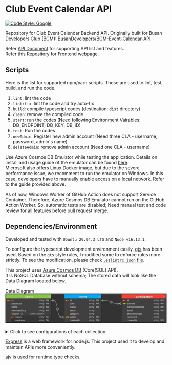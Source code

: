 # Club Event Calendar API

[![Code Style: Google](https://img.shields.io/badge/code%20style-google-blueviolet.svg)](https://github.com/google/gts)

Repository for Club Event Calendar Backend API.
Originally built for Busan Developers Club (BGM): [BusanDevelopers/BGM-Event-Calendar-API](https://github.com/BusanDevelopers/BGM-Event-Calendar-API)

Refer [API Document](https://hyecheol123.github.io/Club-Event-Calendar-API-Documentation/) for supporting API list and features.  
Refer this [Repository](https://github.com/hyecheol123/Club-Event-Calendar-Webpage) for Frontend webpage.

## Scripts

Here is the list for supported npm/yarn scripts. These are used to lint, test, build, and run the code.

1. `lint`: lint the code
2. `lint:fix`: lint the code and try auto-fix
3. `build`: compile typescript codes (destination: `dist` directory)
4. `clean`: remove the compiled code
5. `start`: run the codes (Need following Environment Vairables: DB_ENDPOINT, DB_KEY, DB_ID)
6. `test`: Run the codes
7. `newAdmin`: Register new admin account (Need three CLA - username, password, admin's name)
8. `deleteAdmin`: remove admin account (Need one CLA - username)

Use Azure Cosmos DB Emulator while testing the application.
Details on install and usage guide of the emulator can be found [here](https://docs.microsoft.com/en-us/azure/cosmos-db/local-emulator?tabs=ssl-netstd21).  
Microsoft also offers Linux Docker image, but due to the severe performance issue, we recomment to run the emulator on Windows.
In this case, developers have to manually enable access on a local network.
Refer to the guide provided above.

As of now, Windows Worker of GitHub Action does not support Service Container.
Therefore, Azure Cosmos DB Emulator cannot run on the GitHub Action Worker.
So, automatic tests are disabled; Need manual test and code review for all features before pull request merge.

## Dependencies/Environment

Developed and tested with `Ubuntu 20.04.3 LTS` and `Node v16.13.1`.

To configure the typescript development environment easily, [gts](https://github.com/google/gts) has been used.
Based on the `gts` style rules, I modified some to enforce rules more strictly.
To see the modification, please check [`.eslintrc.json` file](https://github.com/BusanDevelopers/BGM-Event-Calendar-API/blob/main/.eslintrc.json).

This project uses [Azure Cosmos DB](https://docs.microsoft.com/en-us/azure/cosmos-db/introduction) (Core(SQL) API).  
It is NoSQL Database without schema; The stored data will look like the Data Diagram located below.

Data Diagram
![ERD.png](img/ERD.png)

<details>
  <summary>Click to see configurations of each collection.</summary>

Configuration of `admin` Collection

```JSON
{
  id: 'admin',
  indexingPolicy: {
    indexingMode: 'consistent',
    automatic: true,
    includedPaths: [{path: '/session/token/?'}],
    excludedPaths: [{path: '/*'}, {path: '/"_etag"/?'}],
  },
}
```

Configuration of `event` Collection

```JSON
{
  id: 'event',
  indexingPolicy: {
    indexingMode: 'consistent',
    automatic: true,
    includedPaths: [{path: '/date/?'}],
    excludedPaths: [{path: '/*'}, {path: '/"_etag"/?'}],
  },
}
```

Configuration of `participation` Collection

```JSON
{
  id: 'participation',
  partitionKey: {paths: ['/eventId']},
  uniqueKeyPolicy: {
    uniqueKeys: [{paths: ['/eventId', '/participantName', '/email']}],
  },
  indexingPolicy: {
    indexingMode: 'consistent',
    automatic: true,
    includedPaths: [
      {path: '/eventId/?'},
      {path: '/participantName/?'},
      {path: '/email/?'},
    ],
    excludedPaths: [{path: '/*'}, {path: '/"_etag"/?'}],
  },
}
```

</details>

[Express](https://expressjs.com/) is a web framework for node.js.
This project used it to develop and maintain APIs more conveniently.

[ajv](https://ajv.js.org/) is used for runtime type checks.
